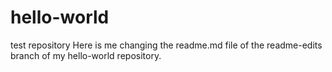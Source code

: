 # hello-world
test repository
Here is me changing the readme.md file of the readme-edits branch of my hello-world repository.

